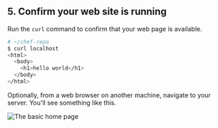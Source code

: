 ## 5. Confirm your web site is running

Run the `curl` command to confirm that your web page is available.

```bash
# ~/chef-repo
$ curl localhost
<html>
  <body>
    <h1>hello world</h1>
  </body>
</html>
```

Optionally, from a web browser on another machine, navigate to your server. You'll see something like this.

![The basic home page](misc/webserver-basic.png)
